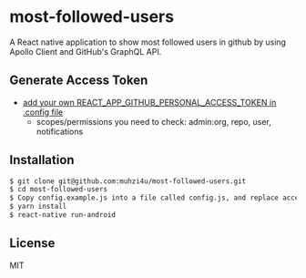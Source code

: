 # most-followed-users

A React native application to show most followed users in github by using Apollo Client and GitHub's GraphQL API.


## Generate Access Token

* [add your own REACT_APP_GITHUB_PERSONAL_ACCESS_TOKEN in .config file](https://help.github.com/articles/creating-a-personal-access-token-for-the-command-line/)
  * scopes/permissions you need to check: admin:org, repo, user, notifications


## Installation

```sh
$ git clone git@github.com:muhzi4u/most-followed-users.git
$ cd most-followed-users
$ Copy config.example.js into a file called config.js, and replace accessToken with your token
$ yarn install
$ react-native run-android

```

## License

MIT
